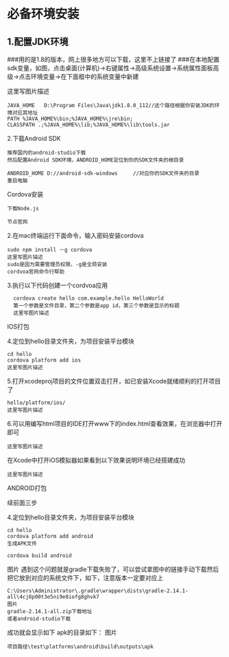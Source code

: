 必备环境安装
====
1.配置JDK环境
-------
###用的是1.8的版本，网上很多地方可以下载，这里不上链接了
###在本地配置sdk变量，如图，点击桌面(计算机)->右键属性->高级系统设置->系统属性面板高级->点击环境变量->在下面框中的系统变量中新建

这里写图片描述

    JAVA_HOME   D:\Program Files\Java\jdk1.8.0_112//这个路径根据你安装JDK的环境对应其地址
    PATH %JAVA_HOME%\bin;%JAVA_HOME%\jre\bin;
    CLASSPATH .;%JAVA_HOME%\lib;%JAVA_HOME%\lib\tools.jar
2.下载Android SDK

    推荐国内的android-studio下载
    然后配置Android SDK环境，ANDROID_HOME定位到你的SDK文件夹的根目录

    ANDROID_HOME D://android-sdk-windows     //对应你的SDK文件夹的目录
    重启电脑

Cordova安装

    下载Node.js

    节点官网

2.在mac终端运行下面​​命令，输入密码安装cordova

    sudo npm install －g cordova
    这里写图片描述
    sudo是因为需要管理员权限，-g是全局安装
    cordvoa官网命令行帮助

3.执行以下代码创建一个cordvoa应用

      cordova create hello com.example.hello HelloWorld
      第一个参数是文件目录，第二个参数是app id，第三个参数是显示的标题
      这里写图片描述

IOS打包

4.定位到hello目录文件夹，为项目安装平台模块

    cd hello
    cordova platform add ios
    这里写图片描述

5.打开xcodeproj项目的文件位置双击打开，如已安装Xcode就绪顺利的打开项目了

    hello/platform/ios/
    这里写图片描述

6.可以用编写html项目的IDE打开www下的index.html查看效果，在浏览器中打开即可

    这里写图片描述

在Xcode中打开iOS模拟器如果看到以下效果说明环境已经搭建成功

    这里写图片描述

ANDROID打包

续前面三步

4.定位到hello目录文件夹，为项目安装平台模块

    cd hello
    cordova platform add android
    生成APK文件

    cordova build android
图片
遇到这个问题就是gradle下载失败了，可以尝试拿图中的链接手动下载然后把它放到对应的系统文件下，如下，注意版本一定要对应上

    C:\Users\Administrator\.gradle\wrapper\dists\gradle-2.14.1-all\4cj8p00t3e5ni9e8iofg8ghvk7
    图片
    gradle-2.14.1-all.zip下载地址
    或者android-studio下载
成功就会显示如下 apk的目录如下：
图片

    项目路径\test\platforms\android\build\outputs\apk
